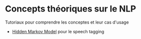 # Concepts théoriques sur le NLP
Tutoriaux pour comprendre les conceptes et leur cas d'usage

- [Hidden Markov Model]() pour le speech tagging
